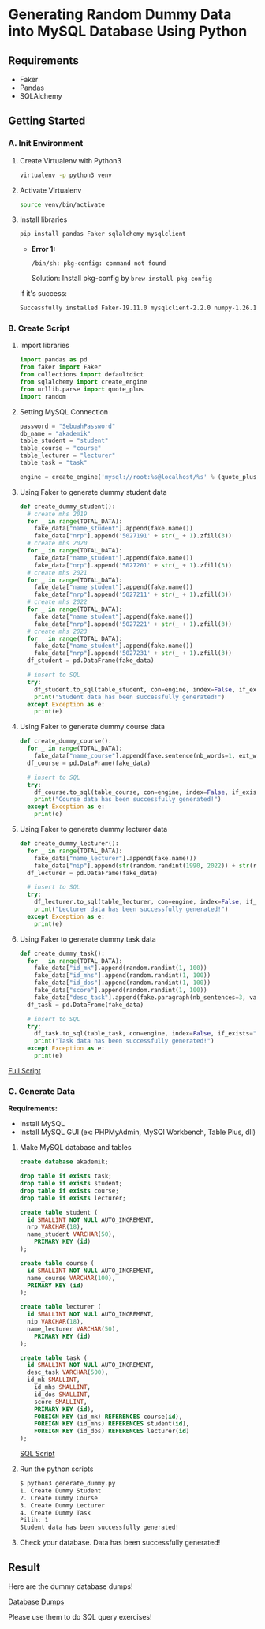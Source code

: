 # Generating Random Dummy Data into MySQL Database Using Python

## Requirements
* Faker
* Pandas
* SQLAlchemy

## Getting Started
### A. Init Environment

1. Create Virtualenv with Python3 

    ```bash
    virtualenv -p python3 venv
    ```

2. Activate Virtualenv

    ```bash
    source venv/bin/activate
    ```

3. Install libraries
    ```bash
    pip install pandas Faker sqlalchemy mysqlclient
    ```
    * **Error 1:**
      
      `/bin/sh: pkg-config: command not found`
      
      Solution: Install pkg-config by `brew install pkg-config`

    If it's success:
    ```bash
    Successfully installed Faker-19.11.0 mysqlclient-2.2.0 numpy-1.26.1 pandas-2.1.1 python-dateutil-2.8.2 pytz-2023.3.post1 six-1.16.0 sqlalchemy-2.0.22 typing-extensions-4.8.0 tzdata-2023.3
    ```

### B. Create Script

1. Import libraries
    ```python
    import pandas as pd
    from faker import Faker
    from collections import defaultdict
    from sqlalchemy import create_engine
    from urllib.parse import quote_plus
    import random
    ```

2. Setting MySQL Connection
    ```python
    password = "SebuahPassword"
    db_name = "akademik"
    table_student = "student"
    table_course = "course"
    table_lecturer = "lecturer"
    table_task = "task"

    engine = create_engine('mysql://root:%s@localhost/%s' % (quote_plus(password), db_name), echo=False)
    ```

3. Using Faker to generate dummy student data
    ```python
    def create_dummy_student():
      # create mhs 2019 
      for _ in range(TOTAL_DATA):
        fake_data["name_student"].append(fake.name())
        fake_data["nrp"].append('5027191' + str(_ + 1).zfill(3))
      # create mhs 2020 
      for _ in range(TOTAL_DATA):
        fake_data["name_student"].append(fake.name())
        fake_data["nrp"].append('5027201' + str(_ + 1).zfill(3))
      # create mhs 2021
      for _ in range(TOTAL_DATA):
        fake_data["name_student"].append(fake.name())
        fake_data["nrp"].append('5027211' + str(_ + 1).zfill(3))
      # create mhs 2022
      for _ in range(TOTAL_DATA):
        fake_data["name_student"].append(fake.name())
        fake_data["nrp"].append('5027221' + str(_ + 1).zfill(3))
      # create mhs 2023
      for _ in range(TOTAL_DATA):
        fake_data["name_student"].append(fake.name())
        fake_data["nrp"].append('5027231' + str(_ + 1).zfill(3))
      df_student = pd.DataFrame(fake_data)

      # insert to SQL 
      try:
        df_student.to_sql(table_student, con=engine, index=False, if_exists="append")
        print("Student data has been successfully generated!")
      except Exception as e:
        print(e)
      ```

4. Using Faker to generate dummy course data
    ```python
    def create_dummy_course():
      for _ in range(TOTAL_DATA):
        fake_data["name_course"].append(fake.sentence(nb_words=1, ext_word_list=COURSES))
      df_course = pd.DataFrame(fake_data)

      # insert to SQL 
      try:
        df_course.to_sql(table_course, con=engine, index=False, if_exists="append")
        print("Course data has been successfully generated!")
      except Exception as e:
        print(e)
    ```

5. Using Faker to generate dummy lecturer data
    ```python
    def create_dummy_lecturer():
      for _ in range(TOTAL_DATA):
        fake_data["name_lecturer"].append(fake.name())
        fake_data["nip"].append(str(random.randint(1990, 2022)) + str(random.randint(18, 19)) + str(random.randint(1, 98)).zfill(2) + '1' + str(random.randint(0, 1)) + str(random.randint(1, 200)).zfill(3))
      df_lecturer = pd.DataFrame(fake_data)

      # insert to SQL 
      try:
        df_lecturer.to_sql(table_lecturer, con=engine, index=False, if_exists="append")
        print("Lecturer data has been successfully generated!")
      except Exception as e:
        print(e)
    ```

6. Using Faker to generate dummy task data
    ```python
    def create_dummy_task():
      for _ in range(TOTAL_DATA):
        fake_data["id_mk"].append(random.randint(1, 100))
        fake_data["id_mhs"].append(random.randint(1, 100))
        fake_data["id_dos"].append(random.randint(1, 100))
        fake_data["score"].append(random.randint(1, 100))
        fake_data["desc_task"].append(fake.paragraph(nb_sentences=3, variable_nb_sentences=False))
      df_task = pd.DataFrame(fake_data)

      # insert to SQL 
      try:
        df_task.to_sql(table_task, con=engine, index=False, if_exists="append")
        print("Task data has been successfully generated!")
      except Exception as e:
        print(e)
    ```

[Full Script](generate_dummy.py)


### C. Generate Data

**Requirements:**
* Install MySQL
* Install MySQL GUI (ex: PHPMyAdmin, MySQl Workbench, Table Plus, dll)

1. Make MySQL database and tables
    ```sql
    create database akademik;

    drop table if exists task;
    drop table if exists student;
    drop table if exists course;
    drop table if exists lecturer;

    create table student (
      id SMALLINT NOT NULl AUTO_INCREMENT,
      nrp VARCHAR(18),
      name_student VARCHAR(50),
        PRIMARY KEY (id)
    );

    create table course (
      id SMALLINT NOT NULl AUTO_INCREMENT,
      name_course VARCHAR(100),
      PRIMARY KEY (id)
    );

    create table lecturer (
      id SMALLINT NOT NULl AUTO_INCREMENT,
      nip VARCHAR(18),
      name_lecturer VARCHAR(50),
        PRIMARY KEY (id)
    );

    create table task (
      id SMALLINT NOT NULl AUTO_INCREMENT,
      desc_task VARCHAR(500),
      id_mk SMALLINT,
        id_mhs SMALLINT,
        id_dos SMALLINT,
        score SMALLINT,
        PRIMARY KEY (id),
        FOREIGN KEY (id_mk) REFERENCES course(id),
        FOREIGN KEY (id_mhs) REFERENCES student(id),
        FOREIGN KEY (id_dos) REFERENCES lecturer(id)
    );
    ``` 

    [SQL Script](Createdb20231024.sql)

7. Run the python scripts
    ```bash
    $ python3 generate_dummy.py
    1. Create Dummy Student
    2. Create Dummy Course
    3. Create Dummy Lecturer
    4. Create Dummy Task
    Pilih: 1
    Student data has been successfully generated!
    ```

8. Check your database. Data has been successfully generated!


## Result

Here are the dummy database dumps!

[Database Dumps](Dump20231024.sql)

Please use them to do SQL query exercises!
